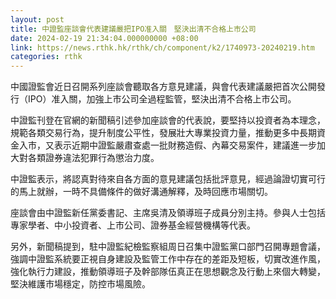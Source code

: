 ```yaml
---
layout: post
title: 中證監座談會代表建議嚴把IPO准入關　堅決出清不合格上市公司
date: 2024-02-19 21:34:04.000000000 +08:00
link: https://news.rthk.hk/rthk/ch/component/k2/1740973-20240219.htm
categories: rthk
---
```


中國證監會近日召開系列座談會聽取各方意見建議，與會代表建議嚴把首次公開發行（IPO）准入關，加強上市公司全過程監管，堅決出清不合格上市公司。

中證監刊登在官網的新聞稿引述參加座談會的代表說，要堅持以投資者為本理念，規範各類交易行為，提升制度公平性，發展壯大專業投資力量，推動更多中長期資金入市，又表示近期中證監嚴肅查處一批財務造假、內幕交易案件，建議進一步加大對各類證券違法犯罪行為懲治力度。

中證監表示，將認真對待來自各方面的意見建議包括批評意見，經過論證切實可行的馬上就辦，一時不具備條件的做好溝通解釋，及時回應市場關切。

座談會由中證監新任黨委書記、主席吳清及領導班子成員分別主持。參與人士包括專家學者、中小投資者、上市公司、證券基金經營機構等代表。

另外，新聞稿提到，駐中證監紀檢監察組周日召集中證監黨口部門召開專題會議，強調中證監系統要正視自身建設及監管工作中存在的差距及短板，切實改進作風，強化執行力建設，推動領導班子及幹部隊伍真正在思想觀念及行動上來個大轉變，堅決維護市場穩定，防控市場風險。
